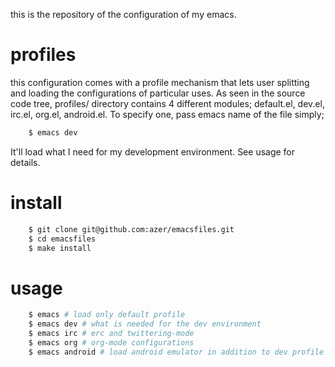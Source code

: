 this is the repository of the configuration of my emacs.

profiles
========
this configuration comes with a profile mechanism that lets user splitting and loading the configurations of particular uses.
As seen in the source code tree, profiles/ directory contains 4 different modules; default.el, dev.el, irc.el, org.el, android.el. To specify one, pass emacs name of the file simply;

```bash
    $ emacs dev
```

It'll load what I need for my development environment. See usage for details. 

install
=======
```bash
    $ git clone git@github.com:azer/emacsfiles.git
    $ cd emacsfiles
    $ make install
```

usage
=====
```bash
    $ emacs # load only default profile
    $ emacs dev # what is needed for the dev environment
    $ emacs irc # erc and twittering-mode
    $ emacs org # org-mode configurations
    $ emacs android # load android emulator in addition to dev profile
```
